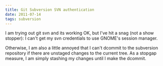 ```yaml
---
title: Git Subversion SVN authentication 
date: 2011-07-14
tags: subversion
---
```

I am trying out git svn and its working OK, but I've hit a snag (not a show stopper): I can't get my svn credentials to use GNOME's session manager.

Otherwise, I am also a little annoyed that I can't dcommit to the subversion repository if there are unstaged changes to the current tree. As a stopgap measure, I am simply stashing my changes until I make the dcommit.

